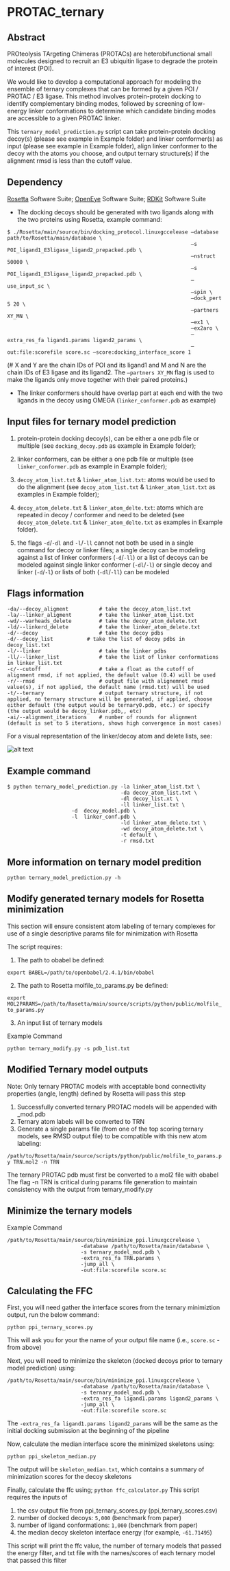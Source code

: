 # PROTAC_ternary

## Abstract
PROteolysis TArgeting Chimeras (PROTACs) are heterobifunctional small molecules designed to recruit an E3 ubiquitin ligase to degrade the protein of interest (POI). 
  
We would like to develop a computational approach for modeling the ensemble of ternary complexes that can be formed by a given POI / PROTAC / E3 ligase. This method involves protein-protein docking to identify complementary binding modes, followed by screening of low-energy linker conformations to determine which candidate binding modes are accessible to a given PROTAC linker.
  
This `ternary_model_prediction.py` script can take protein-protein docking decoy(s) (please see example in Example folder) and linker comformer(s) as input (please see example in Example folder), align linker conformer to the decoy with the atoms you choose, and output ternary structure(s) if the alignment rmsd is less than the cutoff value.

## Dependency
[Rosetta](https://www.rosettacommons.org/software/license-and-download) Software Suite; [OpenEye](https://www.eyesopen.com/) Software Suite; [RDKit](www.rdkit.org) Software Suite

* The docking decoys should be generated with two ligands along with the two proteins using Rosetta, example command:

```
$ ./Rosetta/main/source/bin/docking_protocol.linuxgccelease –database path/to/Rosetta/main/database \
                                                            –s POI_ligand1_E3ligase_ligand2_prepacked.pdb \
                                                            –nstruct 50000 \
                                                            –s POI_ligand1_E3ligase_ligand2_prepacked.pdb \
                                                            –use_input_sc \
                                                            –spin \
                                                            –dock_pert 5 20 \
                                                            –partners XY_MN \
                                                            –ex1 \
                                                            –ex2aro \
                                                            –extra_res_fa ligand1.params ligand2_params \
                                                            –out:file:scorefile score.sc –score:docking_interface_score 1
```

(# X and Y are the chain IDs of POI and its ligand1 and M and N are the chain IDs of E3 ligase and its ligand2. The `–partners XY_MN` flag is used to make the ligands only move together with their paired proteins.)

* The linker conformers should have overlap part at each end with the two ligands in the decoy using OMEGA (`linker_conformer.pdb` as example)

## Input files for ternary model prediction
1) protein-protein docking decoy(s), can be either a one pdb file or multiple (see `docking_decoy.pdb` as example in Example folder);

2) linker conformers, can be either a one pdb file or multiple (see `linker_conformer.pdb` as example in Example folder);

3) `decoy_atom_list.txt` & `linker_atom_list.txt`: atoms would be used to do the alignment (see `decoy_atom_list.txt` & `linker_atom_list.txt` as examples in Example folder);

4) `decoy_atom_delete.txt` & `linker_atom_delte.txt`: atoms which are repeated in decoy / conformer and need to be deleted (see `decoy_atom_delete.txt` & `linker_atom_delte.txt` as examples in Example folder).

5) the flags `-d`/`-dl` and `-l`/`-ll` cannot not both be used in a single command for decoy or linker files; a single decoy can be modeling against a list of linker conformers (`-d`/`-ll`) or a list of decoys can be modeled against single linker conformer (`-dl`/`-l`) or single decoy and linker (`-d`/`-l`) or lists of both (`-dl`/`-ll`) can be modeled

## Flags information
```
-da/--decoy_aligment          # take the decoy_atom_list.txt
-la/--linker_aligment         # take the linker_atom_list.txt
-wd/--warheads_delete         # take the decoy_atom_delete.txt
-ld/--linkerd_delete          # take the linker_atom_delete.txt
-d/--decoy                    # take the decoy pdbs
-d/--decoy_list		      # take the list of decoy pdbs in decoy_list.txt
-l/--linker                   # take the linker pdbs
-ll/--linker_list             # take the list of linker conformations in linker_list.txt
-c/--cutoff                   # take a float as the cutoff of alignment rmsd, if not applied, the default value (0.4) will be used
-r/--rmsd                     # output file with alignemnet rmsd value(s), if not applied, the default name (rmsd.txt) will be used
-t/--ternary                  # output ternary structure, if not applied, no ternary structure will be generated, if applied, choose either default (the output would be ternary0.pdb, etc.) or specify (the output would be decoy_linker.pdb,, etc)
-ai/--alignment_iterations    # number of rounds for alignment (default is set to 5 iterations, shows high convergence in most cases)
```

For a visual representation of the linker/decoy atom and delete lists, see: 

![alt text](https://github.com/karanicolaslab/PROTAC_ternary/raw/Miller_update/Atom_list_Figure.png)
 
## Example command
```
$ python ternary_model_prediction.py -la linker_atom_list.txt \
                                     -da decoy_atom_list.txt \
                                     -dl decoy_list.xt \ 
                                     -ll linker_list.txt \
				     -d  decoy_model.pdb \
				     -l  linker_conf.pdb \ 
                                     -ld linker_atom_delete.txt \
                                     -wd decoy_atom_delete.txt \
                                     -t default \
                                     -r rmsd.txt
```

## More information on ternary model predition

```python ternary_model_prediction.py -h```

## Modify generated ternary models for Rosetta minimization
This section will ensure consistent atom labeling of ternary complexes for use of a single descriptive params file for minimization with Rosetta

The script requires:
1) The path to obabel be defined: 

```export BABEL=/path/to/openbabel/2.4.1/bin/obabel```

2) The path to Rosetta molfile_to_params.py be defined:

```export MOL2PARAMS=/path/to/Rosetta/main/source/scripts/python/public/molfile_to_params.py```

3) An input list of ternary models 

Example Command 

```python ternary_modify.py -s pdb_list.txt```

## Modified Ternary model outputs
Note: Only ternary PROTAC models with acceptable bond connectivity properties (angle, length) defined by Rosetta will pass this step

1) Successfully converted ternary PROTAC models will be appended with _mod.pdb
2) Ternary atom labels will be converted to TRN
3) Generate a single params file (from one of the top scoring ternary models, see RMSD output file) to be compatible with this new atom labeling:

```/path/to/Rosetta/main/source/scripts/python/public/molfile_to_params.py TRN.mol2 -n TRN```

The ternary PROTAC pdb must first be converted to a mol2 file with obabel
The flag -n TRN is critical during params file generation to maintain consistency with the output from ternary_modify.py

## Minimize the ternary models

Example Command

```
/path/to/Rosetta/main/source/bin/minimize_ppi.linuxgccrelease \
						-database /path/to/Rosetta/main/database \
						-s ternary_model_mod.pdb \
						-extra_res_fa TRN.params \
						-jump_all \
						-out:file:scorefile score.sc
```

## Calculating the FFC
First, you will need gather the interface scores from the ternary minimiztion output, run the below command:

```python ppi_ternary_scores.py```

This will ask you for your the name of your output file name (i.e., `score.sc`  - from above)

Next, you will need to minimize the skeleton (docked decoys prior to ternary model prediction) using:
```
/path/to/Rosetta/main/source/bin/minimize_ppi.linuxgccrelease \
						-database /path/to/Rosetta/main/database \
						-s ternary_model_mod.pdb \
						-extra_res_fa ligand1.params ligand2_params \
						-jump_all \
						-out:file:scorefile score.sc
```

The `-extra_res_fa ligand1.params ligand2_params` will be the same as the initial docking submission at the beginning of the pipeline


Now, calculate the median interface score the minimized skeletons using:

```python ppi_skeleton_median.py```

The output will be `skeleton_median.txt`, which contains a summary of minimization scores for the decoy skeletons

Finally, calculate the ffc using;
```python ffc_calculator.py```
This script requires the inputs of
  1) the csv output file from ppi_ternary_scores.py (ppi_ternary_scores.csv)
  2) number of docked decoys: `5,000` (benchmark from paper)
  3) number of ligand conformations: `1,000` (benchmark from paper)
  4) the median decoy skeleton interface energy (for example, `-61.71495`)
		
This script will print the ffc value, the number of ternary models that passed the energy filter, and txt file with the names/scores of each ternary model that passed this filter 




